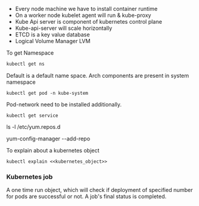 - Every node machine we have to install container runtime 
- On a worker node kubelet  agent will run & kube-proxy
- Kube Api server is component of kubernetes control plane
- Kube-api-server will scale horizontally
- ETCD is a key value database
- Logical Volume Manager LVM

To get Namespace
```sh
kubectl get ns
```

Default is a default name space.
Arch components are present in system namespace

```
kubectl get pod -n kube-system
```

Pod-network need to be installed additionally.

```
kubectl get service
```

ls -l  /etc/yum.repos.d

yum-config-manager --add-repo

To explain about a kubernetes object
```
kubectl explain <<kubernetes_object>>
```

### Kubernetes job
A one time run object, which will check if deployment of specified number for pods are successful or not. A job's final status is completed.